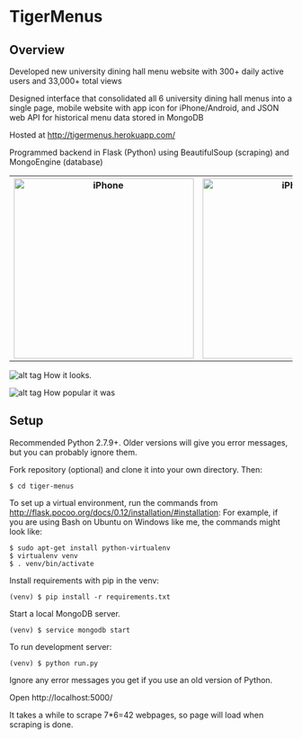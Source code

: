 
# TigerMenus
## Overview
Developed new university dining hall menu website with 300+ daily active users and 33,000+ total views

Designed interface that consolidated all 6 university dining hall menus into a single page, mobile website with app icon for iPhone/Android, and JSON web API for historical menu data stored in MongoDB

Hosted at http://tigermenus.herokuapp.com/

Programmed backend in Flask (Python) using BeautifulSoup (scraping) and MongoEngine (database)


<table>
  <tr>
    <th><img src="https://raw.githubusercontent.com/axu2/tiger_menus/master/app/static/iphoneicon.png" alt="iPhone" style="width: 320px;"/></th>
    <th><img src="https://raw.githubusercontent.com/axu2/tiger_menus/master/app/static/iphone.png" alt="iPhone" style="width: 320px;"/></th>
  </tr>
</table>

![alt tag](https://raw.githubusercontent.com/axu2/tiger_menus/master/app/static/screenshot.png)
How it looks.

![alt tag](https://raw.githubusercontent.com/axu2/tiger_menus/master/app/static/analytics.png)
How popular it was

## Setup
Recommended Python 2.7.9+. Older versions will give you error messages, but you can probably ignore them.

Fork repository (optional) and clone it into your own directory. Then:
```
$ cd tiger-menus
```
To set up a virtual environment, run the commands from http://flask.pocoo.org/docs/0.12/installation/#installation:
For example, if you are using Bash on Ubuntu on Windows like me, the commands might look like:
```
$ sudo apt-get install python-virtualenv
$ virtualenv venv
$ . venv/bin/activate
```
Install requirements with pip in the venv:
```
(venv) $ pip install -r requirements.txt
```

Start a local MongoDB server.
```
(venv) $ service mongodb start
```
To run development server:
```
(venv) $ python run.py
```

Ignore any error messages you get if you use an old version of Python.

Open http://localhost:5000/

It takes a while to scrape 7*6=42 webpages, so page will load when scraping is done.
